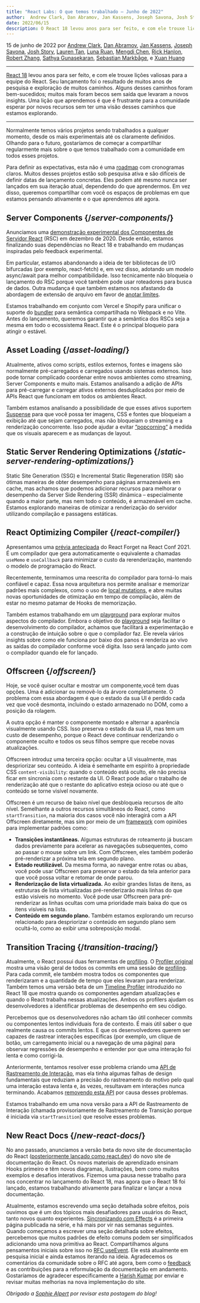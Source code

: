```yaml
---
title: "React Labs: O que temos trabalhado – Junho de 2022"
author:  Andrew Clark, Dan Abramov, Jan Kassens, Joseph Savona, Josh Story, Lauren Tan, Luna Ruan, Mengdi Chen, Rick Hanlon, Robert Zhang, Sathya Gunasekaran, Sebastian Markbage, e Xuan Huang
date: 2022/06/15
description: O React 18 levou anos para ser feito, e com ele trouxe lições valiosas para a equipe do React. Seu lançamento foi o resultado de muitos anos de pesquisa e exploração de muitos caminhos. Alguns desses caminhos foram bem-sucedidos; muitos mais foram becos sem saída que levaram a novos insights. Uma lição que aprendemos é que é frustrante para a comunidade esperar por novos recursos sem ter uma visão desses caminhos que estamos explorando.
---
```


15 de junho de 2022 por [Andrew Clark](https://twitter.com/acdlite), [Dan Abramov](https://bsky.app/profile/danabra.mov), [Jan Kassens](https://twitter.com/kassens), [Joseph Savona](https://twitter.com/en_JS), [Josh Story](https://twitter.com/joshcstory), [Lauren Tan](https://twitter.com/potetotes), [Luna Ruan](https://twitter.com/lunaruan), [Mengdi Chen](https://twitter.com/mengdi_en), [Rick Hanlon](https://twitter.com/rickhanlonii), [Robert Zhang](https://twitter.com/jiaxuanzhang01), [Sathya Gunasekaran](https://twitter.com/_gsathya), [Sebastian Markbåge](https://twitter.com/sebmarkbage), e [Xuan Huang](https://twitter.com/Huxpro)

---

<Intro>

[React 18](/blog/2022/03/29/react-v18) levou anos para ser feito, e com ele trouxe lições valiosas para a equipe do React. Seu lançamento foi o resultado de muitos anos de pesquisa e exploração de muitos caminhos. Alguns desses caminhos foram bem-sucedidos; muitos mais foram becos sem saída que levaram a novos insights. Uma lição que aprendemos é que é frustrante para a comunidade esperar por novos recursos sem ter uma visão desses caminhos que estamos explorando.

</Intro>

---

Normalmente temos vários projetos sendo trabalhados a qualquer momento, desde os mais experimentais até os claramente definidos. Olhando para o futuro, gostaríamos de começar a compartilhar regularmente mais sobre o que temos trabalhado com a comunidade em todos esses projetos.

Para definir as expectativas, esta não é uma [roadmap](https://pt.wikipedia.org/wiki/Roadmap) com cronogramas claros. Muitos desses projetos estão sob pesquisa ativa e são difíceis de definir datas de lançamento concretas. Eles podem até mesmo nunca ser lançados em sua iteração atual, dependendo do que aprendermos. Em vez disso, queremos compartilhar com você os espaços de problemas em que estamos pensando ativamente e o que aprendemos até agora.

## Server Components {/*server-components*/}

Anunciamos uma [demonstração experimental dos Componentes de Servidor React](https://legacy.reactjs.org/blog/2020/12/21/data-fetching-with-react-server-components.html) (RSC) em dezembro de 2020. Desde então, estamos finalizando suas dependências no React 18 e trabalhando em mudanças inspiradas pelo feedback experimental.

Em particular, estamos abandonando a ideia de ter bibliotecas de I/O bifurcadas (por exemplo, react-fetch) e, em vez disso, adotando um modelo async/await para melhor compatibilidade. Isso tecnicamente não bloqueia o lançamento do RSC porque você também pode usar roteadores para busca de dados. Outra mudança é que também estamos nos afastando da abordagem de extensão de arquivo em favor de [anotar limites](https://github.com/reactjs/rfcs/pull/189#issuecomment-1116482278).

Estamos trabalhando em conjunto com Vercel e Shopify para unificar o suporte do [bundler](https://pt.wikipedia.org/wiki/Bundler) para semântica compartilhada no Webpack e no Vite. Antes do lançamento, queremos garantir que a semântica dos RSCs seja a mesma em todo o ecossistema React. Este é o principal bloqueio para atingir o estável.

## Asset Loading {/*asset-loading*/}

Atualmente, ativos como scripts, estilos externos, fontes e imagens são normalmente pré-carregados e carregados usando sistemas externos. Isso pode tornar complicado coordenar entre novos ambientes como streaming, Server Components e muito mais.
Estamos analisando a adição de APIs para pré-carregar e carregar ativos externos desduplicados por meio de APIs React que funcionam em todos os ambientes React.

Também estamos analisando a possibilidade de que esses ativos suportem [Suspense](https://react.dev/reference/react/Suspense) para que você possa ter imagens, CSS e fontes que bloqueiam a exibição até que sejam carregados, mas não bloqueiam o streaming e a renderização concorrente. Isso pode ajudar a evitar [“popcorning“](https://twitter.com/sebmarkbage/status/1516852731251724293) à medida que os visuais aparecem e as mudanças de layout.

## Static Server Rendering Optimizations {/*static-server-rendering-optimizations*/}

Static Site Generation (SSG) e Incremental Static Regeneration (ISR) são ótimas maneiras de obter desempenho para páginas armazenáveis em cache, mas achamos que podemos adicionar recursos para melhorar o desempenho da Server Side Rendering (SSR) dinâmica – especialmente quando a maior parte, mas nem todo o conteúdo, é armazenável em cache. Estamos explorando maneiras de otimizar a renderização do servidor utilizando compilação e passagens estáticas.

## React Optimizing Compiler {/*react-compiler*/}

Apresentamos uma [prévia antecipada](https://www.youtube.com/watch?v=lGEMwh32soc) do React Forget na React Conf 2021. É um compilador que gera automaticamente o equivalente a chamadas `useMemo` e `useCallback` para minimizar o custo da rerenderização, mantendo o modelo de programação do React.

Recentemente, terminamos uma reescrita do compilador para torná-lo mais confiável e capaz. Essa nova arquitetura nos permite analisar e memorizar padrões mais complexos, como o uso de [local mutations](/learn/keeping-components-pure#local-mutation-your-components-little-secret), e abre muitas novas oportunidades de otimização em tempo de compilação, além de estar no mesmo patamar de Hooks de memorização.

Também estamos trabalhando em um [playground](https://pt.wikipedia.org/wiki/Ambiente_de_desenvolvimento_integrado) para explorar muitos aspectos do compilador. Embora o objetivo do [playground](https://pt.wikipedia.org/wiki/Ambiente_de_desenvolvimento_integrado) seja facilitar o desenvolvimento do compilador, achamos que facilitará a experimentação e a construção de intuição sobre o que o compilador faz. Ele revela vários insights sobre como ele funciona por baixo dos panos e renderiza ao vivo as saídas do compilador conforme você digita. Isso será lançado junto com o compilador quando ele for lançado.

## Offscreen {/*offscreen*/}

Hoje, se você quiser ocultar e mostrar um componente,você tem duas opções. Uma é adicionar ou removê-lo da árvore completamente. O problema com essa abordagem é que o estado da sua UI é perdido cada vez que você desmonta, incluindo o estado armazenado no DOM, como a posição da rolagem.

A outra opção é manter o componente montado e alternar a aparência visualmente usando CSS. Isso preserva o estado da sua UI, mas tem um custo de desempenho, porque o React deve continuar renderizando o componente oculto e todos os seus filhos sempre que recebe novas atualizações.

Offscreen introduz uma terceira opção: ocultar a UI visualmente, mas despriorizar seu conteúdo. A ideia é semelhante em espírito à propriedade CSS `content-visibility`: quando o conteúdo está oculto, ele não precisa ficar em sincronia com o restante da UI. O React pode adiar o trabalho de renderização até que o restante do aplicativo esteja ocioso ou até que o conteúdo se torne visível novamente.

Offscreen é um recurso de baixo nível que desbloqueia recursos de alto nível. Semelhante a outros recursos simultâneos do React, como `startTransition`, na maioria dos casos você não interagirá com a API Offscreen diretamente, mas sim por meio de um [framework](https://pt.wikipedia.org/wiki/Estrutura_(ci%C3%AAncia_da_computa%C3%A7%C3%A3o)) com opiniões para implementar padrões como:

*   **Transições instantâneas.** Algumas estruturas de roteamento já buscam dados previamente para acelerar as navegações subsequentes, como ao passar o mouse sobre um link. Com Offscreen, eles também poderão pré-renderizar a próxima tela em segundo plano.
*   **Estado reutilizável.** Da mesma forma, ao navegar entre rotas ou abas, você pode usar Offscreen para preservar o estado da tela anterior para que você possa voltar e retomar de onde parou.
*   **Renderização de lista virtualizada.** Ao exibir grandes listas de itens, as estruturas de lista virtualizadas pré-renderizarão mais linhas do que estão visíveis no momento. Você pode usar Offscreen para pré-renderizar as linhas ocultas com uma prioridade mais baixa do que os itens visíveis na lista.
*   **Conteúdo em segundo plano.** Também estamos explorando um recurso relacionado para despriorizar o conteúdo em segundo plano sem ocultá-lo, como ao exibir uma sobreposição modal.

## Transition Tracing {/*transition-tracing*/}

Atualmente, o React possui duas ferramentas de [profiling](https://pt.wikipedia.org/wiki/Profiling). O [Profiler original](https://legacy.reactjs.org/blog/2018/09/10/introducing-the-react-profiler.html) mostra uma visão geral de todos os commits em uma sessão de [profiling](https://pt.wikipedia.org/wiki/Profiling). Para cada commit, ele também mostra todos os componentes que renderizaram e a quantidade de tempo que eles levaram para renderizar. Também temos uma versão beta de um [Timeline Profiler](https://github.com/reactwg/react-18/discussions/76) introduzido no React 18 que mostra quando os componentes agendam atualizações e quando o React trabalha nessas atualizações. Ambos os profilers ajudam os desenvolvedores a identificar problemas de desempenho em seu código.

Percebemos que os desenvolvedores não acham tão útil conhecer commits ou componentes lentos individuais fora de contexto. É mais útil saber o que realmente causa os commits lentos. E que os desenvolvedores querem ser capazes de rastrear interações específicas (por exemplo, um clique de botão, um carregamento inicial ou a navegação de uma página) para observar regressões de desempenho e entender por que uma interação foi lenta e como corrigi-la.

Anteriormente, tentamos resolver esse problema criando uma [API de Rastreamento de Interação](https://gist.github.com/bvaughn/8de925562903afd2e7a12554adcdda16), mas ela tinha algumas falhas de design fundamentais que reduziam a precisão do rastreamento do motivo pelo qual uma interação estava lenta e, às vezes, resultavam em interações nunca terminando. Acabamos [removendo esta API](https://github.com/facebook/react/pull/20037) por causa desses problemas.

Estamos trabalhando em uma nova versão para a API de Rastreamento de Interação (chamada provisoriamente de Rastreamento de Transição porque é iniciada via `startTransition`) que resolve esses problemas.

## New React Docs {/*new-react-docs*/}

No ano passado, anunciamos a versão beta do novo site de documentação do React ([posteriormente lançado como react.dev](/blog/2023/03/16/introducing-react-dev)) do novo site de documentação do React. Os novos materiais de aprendizado ensinam Hooks primeiro e têm novos diagramas, ilustrações, bem como muitos exemplos e desafios interativos. Fizemos uma pausa nesse trabalho para nos concentrar no lançamento do React 18, mas agora que o React 18 foi lançado, estamos trabalhando ativamente para finalizar e lançar a nova documentação.

Atualmente, estamos escrevendo uma seção detalhada sobre efeitos, pois ouvimos que é um dos tópicos mais desafiadores para usuários do React, tanto novos quanto experientes. [Sincronizando com Effects](/learn/synchronizing-with-effects) é a primeira página publicada na série, e há mais por vir nas semanas seguintes. Quando começamos a escrever uma seção detalhada sobre efeitos, percebemos que muitos padrões de efeito comuns podem ser simplificados adicionando uma nova primitiva ao React. Compartilhamos alguns pensamentos iniciais sobre isso no [RFC useEvent](https://github.com/reactjs/rfcs/pull/220). Ele está atualmente em pesquisa inicial e ainda estamos iterando na ideia. Agradecemos os comentários da comunidade sobre o RFC até agora, bem como o [feedback](https://github.com/reactjs/react.dev/issues/3308) e as contribuições para a reformulação da documentação em andamento. Gostaríamos de agradecer especificamente a [Harish Kumar](https://github.com/harish-sethuraman) por enviar e revisar muitas melhorias na nova implementação do site.

*Obrigado a [Sophie Alpert](https://twitter.com/sophiebits) por revisar esta postagem do blog!*